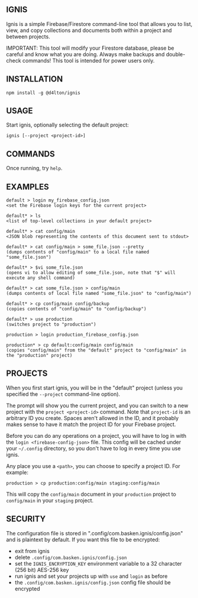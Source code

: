 ## IGNIS

Ignis is a simple Firebase/Firestore command-line tool that allows you to list, view, and copy collections and documents both within a project and between projects.

IMPORTANT: This tool will modify your Firestore database, please be careful and know what you are doing. Always make backups and double-check commands! This tool is intended for power users only.

## INSTALLATION

    npm install -g @d4lton/ignis

## USAGE

Start ignis, optionally selecting the default project:

 `ignis [--project <project-id>]`

## COMMANDS

Once running, try `help`.

## EXAMPLES

    default > login my_firebase_config.json
    <set the Firebase login keys for the current project>

    default* > ls
    <list of top-level collections in your default project>

    default* > cat config/main
    <JSON blob representing the contents of this document sent to stdout>

    default* > cat config/main > some_file.json --pretty
    (dumps contents of "config/main" to a local file named "some_file.json")

    default* > $vi some_file.json
    (opens vi to allow editing of some_file.json, note that "$" will execute any shell command)

    default* > cat some_file.json > config/main
    (dumps contents of local file named "some_file.json" to "config/main")

    default* > cp config/main config/backup
    (copies contents of "config/main" to "config/backup")

    default* > use production
    (switches project to "production")

    production > login production_firebase_config.json

    production* > cp default:config/main config/main
    (copies "config/main" from the "default" project to "config/main" in the "production" project)

## PROJECTS

When you first start ignis, you will be in the "default" project (unless you specified the `--project` command-line option).

The prompt will show you the current project, and you can switch to a new project with the `project <project-id>` command. Note that `project-id` is an arbitrary ID you create. Spaces aren't allowed in the ID, and it probably makes sense to have it match the project ID for your Firebase project.

Before you can do any operations on a project, you will have to log in with the `login <firebase-config-json>` file. This config will be cached under your `~/.config` directory, so you don't have to log in every time you use ignis.

Any place you use a `<path>`, you can choose to specify a project ID. For example:

    production > cp production:config/main staging:config/main

This will copy the `config/main` document in your `production` project to `config/main` in your `staging` project.

## SECURITY

The configuration file is stored in ".config/com.basken.ignis/config.json" and is plaintext by default. If you want this file to be encrypted:

- exit from ignis
- delete `.config/com.basken.ignis/config.json`
- set the `IGNIS_ENCRYPTION_KEY` environment variable to a 32 character (256 bit) AES-256 key
- run ignis and set your projects up with `use` and `login` as before
- the `.config/com.basken.ignis/config.json` config file should be encrypted
